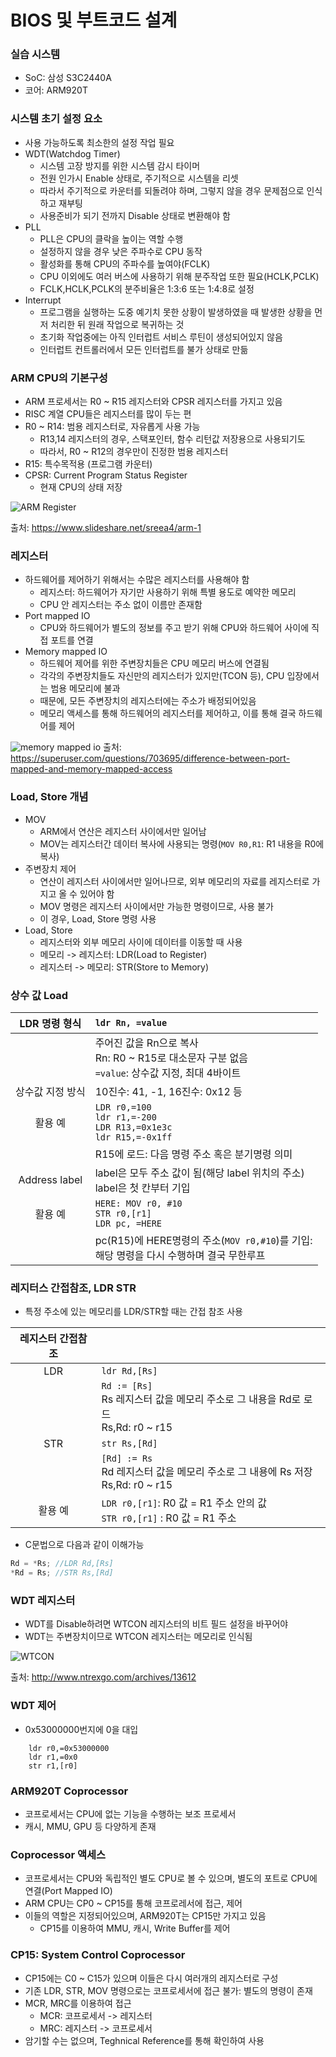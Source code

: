 # BIOS 및 부트코드 설계
### 실습 시스템
- SoC: 삼성 S3C2440A
- 코어: ARM920T

### 시스템 초기 설정 요소
- 사용 가능하도록 최소한의 설정 작업 필요
- WDT(Watchdog Timer)
	- 시스템 고장 방지를 위한 시스템 감시 타이머
	- 전원 인가시 Enable 상태로, 주기적으로 시스템을 리셋
	- 따라서 주기적으로 카운터를 되돌려야 하며, 그렇지 않을 경우 문제점으로 인식하고 재부팅
	- 사용준비가 되기 전까지 Disable 상태로 변환해야 함
- PLL
	- PLL은 CPU의 클락을 높이는 역할 수행
	- 설정하지 않을 경우 낮은 주파수로 CPU 동작
	- 활성화를 통해 CPU의 주파수를 높여야(FCLK)
	- CPU 이외에도 여러 버스에 사용하기 위해 분주작업 또한 필요(HCLK,PCLK)
	- FCLK,HCLK,PCLK의 분주비율은 1:3:6 또는 1:4:8로 설정
- Interrupt
	- 프로그램을 실행하는 도중 예기치 못한 상황이 발생하였을 때 발생한 상황을 먼저 처리한 뒤 원래 작업으로 복귀하는 것
	- 초기화 작업중에는 아직 인터럽트 서비스 루틴이 생성되어있지 않음
	- 인터럽트 컨트롤러에서 모든 인터럽트를 불가 상태로 만듦

### ARM CPU의 기본구성
- ARM 프로세서는 R0 ~ R15 레지스터와 CPSR 레지스터를 가지고 있음
- RISC 계열 CPU들은 레지스터를 많이 두는 편
- R0 ~ R14: 범용 레지스터로, 자유롭게 사용 가능
	- R13,14 레지스터의 경우, 스택포인터, 함수 리턴값 저장용으로 사용되기도
	- 따라서, R0 ~ R12의 경우만이 진정한 범용 레지스터
- R15: 특수목적용 (프로그램 카운터)
- CPSR: Current Program Status Register
	- 현재 CPU의 상태 저장

![ARM Register](https://image.slidesharecdn.com/arm1-140401220608-phpapp02/95/the-arm-architecture-arm-arm-architecture-11-638.jpg?cb=1396390153)

출처: https://www.slideshare.net/sreea4/arm-1

### 레지스터
- 하드웨어를 제어하기 위해서는 수많은 레지스터를 사용해야 함
	- 레지스터: 하드웨어가 자기만 사용하기 위해 특별 용도로 예약한 메모리
	- CPU 안 레지스터는 주소 없이 이름만 존재함
- Port mapped IO
	- CPU와 하드웨어가 별도의 정보를 주고 받기 위해 CPU와 하드웨어 사이에 직접 포트를 연결
- Memory mapped IO
    - 하드웨어 제어를 위한 주변장치들은 CPU 메모리 버스에 연결됨
    - 각각의 주변장치들도 자신만의 레지스터가 있지만(TCON 등), CPU 입장에서는 범용 메모리에 불과
    - 때문에, 모든 주변장치의 레지스터에는 주소가 배정되어있음
	- 메모리 액세스를 통해 하드웨어의 레지스터를 제어하고, 이를 통해 결국 하드웨어를 제어

![memory mapped io](https://i.stack.imgur.com/rBbh1.png)
출처: https://superuser.com/questions/703695/difference-between-port-mapped-and-memory-mapped-access

### Load, Store 개념
- MOV
	- ARM에서 연산은 레지스터 사이에서만 일어남
	- MOV는 레지스터간 데이터 복사에 사용되는 명령(`MOV R0,R1`: R1 내용을 R0에 복사)
- 주변장치 제어
	- 연산이 레지스터 사이에서만 일어나므로, 외부 메모리의 자료를 레지스터로 가지고 올 수 있어야 함
	- MOV 명령은 레지스터 사이에서만 가능한 명령이므로, 사용 불가
	- 이 경우, Load, Store 명령 사용
- Load, Store
	- 레지스터와 외부 메모리 사이에 데이터를 이동할 때 사용
	- 메모리 -> 레지스터: LDR(Load to Register)
	- 레지스터 -> 메모리: STR(Store to Memory)

### 상수 값 Load

|LDR 명령 형식|`ldr Rn, =value`|
|:---:|:---|
||주어진 값을 Rn으로 복사<br/>Rn: R0 ~ R15로 대소문자 구분 없음<br/>`=value`: 상수값 지정, 최대 4바이트|
|상수값 지정 방식|10진수: 41, -1, 16진수: 0x12 등|
|활용 예|`LDR r0,=100`<br/>`ldr r1,=-200`<br/>`LDR R13,=0x1e3c`<br/>`ldr R15,=-0x1ff`|
||R15에 로드: 다음 명령 주소 혹은 분기명령 의미|
|Address label|label은 모두 주소 값이 됨(해당 label 위치의 주소)<br/>label은 첫 칸부터 기입|
|활용 예|`HERE: MOV r0, #10`<br/>`STR r0,[r1]`<br/>`LDR pc, =HERE`|
||pc(R15)에 HERE명령의 주소(`MOV r0,#10`)를 기입: <br/>해당 명령을 다시 수행하며 결국 무한루프|

### 레지터스 간접참조, LDR STR
- 특정 주소에 있는 메모리를 LDR/STR할 때는 간접 참조 사용

|레지스터 간접참조||
|:---:|:---|
|LDR|`ldr Rd,[Rs]`|
||`Rd := [Rs]`<br/>Rs 레지스터 값을 메모리 주소로 그 내용을 Rd로 로드<br/>Rs,Rd: r0 ~ r15 |
|STR|`str Rs,[Rd]`|
||`[Rd] := Rs`<br/>Rd 레지스터 값을 메모리 주소로 그 내용에 Rs 저장<br/>Rs,Rd: r0 ~ r15|
|활용 예|`LDR r0,[r1]`: R0 값 = R1 주소 안의 값<br/>`STR r0,[r1]` : R0 값 = R1 주소 |

- C문법으로 다음과 같이 이해가능

```cpp
Rd = *Rs; //LDR Rd,[Rs]
*Rd = Rs; //STR Rs,[Rd]
```

### WDT 레지스터
- WDT를 Disable하려면 WTCON 레지스터의 비트 필드 설정을 바꾸어야
- WDT는 주변장치이므로 WTCON 레지스터는 메모리로 인식됨

![WTCON](http://www.ntrexgo.com/wp-content/uploads/2013/05/18feajkarm001.jpg)

출처: http://www.ntrexgo.com/archives/13612

### WDT 제어
- 0x53000000번지에 0을 대입

```assembly
    ldr r0,=0x53000000
    ldr r1,=0x0
    str r1,[r0]
```

### ARM920T Coprocessor
- 코프로세서는 CPU에 없는 기능을 수행하는 보조 프로세서
- 캐시, MMU, GPU 등 다양하게 존재

### Coprocessor 액세스
- 코프로세서는 CPU와 독립적인 별도 CPU로 볼 수 있으며, 별도의 포트로 CPU에 연결(Port Mapped IO)
- ARM CPU는 CP0 ~ CP15를 통해 코프로레서에 접근, 제어
- 이들의 역할은 지정되어있으며, ARM920T는 CP15만 가지고 있음
	- CP15를 이용하여 MMU, 캐시, Write Buffer를 제어

### CP15: System Control Coprocessor
- CP15에는 C0 ~ C15가 있으며 이들은 다시 여러개의 레지스터로 구성
- 기존 LDR, STR, MOV 명령으로는 코프로세서에 접근 불가: 별도의 명령이 존재
- MCR, MRC를 이용하여 접근
	- MCR: 코프로세서 -> 레지스터
	- MRC: 레지스터 -> 코프로세서
- 암기할 수는 없으며, Teghnical Reference를 통해 확인하여 사용


